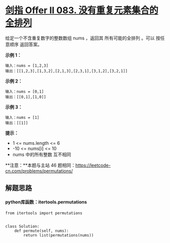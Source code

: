 # [剑指 Offer II 083. 没有重复元素集合的全排列](https://leetcode.cn/problems/VvJkup/)

给定一个不含重复数字的整数数组 nums ，返回其 所有可能的全排列 。可以 按任意顺序 返回答案。

 

**示例 1：**

```
输入：nums = [1,2,3]
输出：[[1,2,3],[1,3,2],[2,1,3],[2,3,1],[3,1,2],[3,2,1]]
```

**示例 2：**

```
输入：nums = [0,1]
输出：[[0,1],[1,0]]
```

**示例 3：**

```
输入：nums = [1]
输出：[[1]]
```

**提示：**

- 1 <= nums.length <= 6
- -10 <= nums[i] <= 10
- nums 中的所有整数 互不相同

**注意：**本题与主站 46 题相同：https://leetcode-cn.com/problems/permutations/ 





## 解题思路

#### python库函数：itertools.permutations

```
from itertools import permutations


class Solution:
    def permute(self, nums):
        return list(permutations(nums))

```



